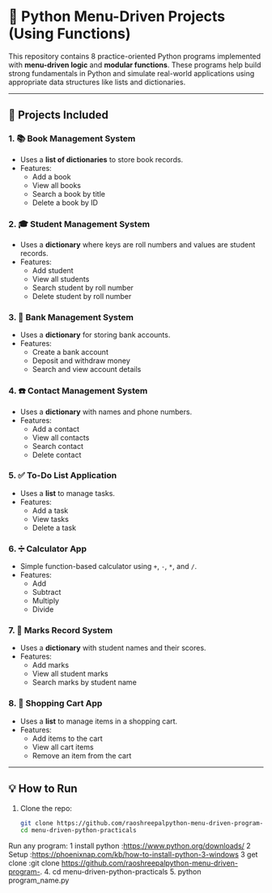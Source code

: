 # 🐍 Python Menu-Driven Projects (Using Functions)

This repository contains 8 practice-oriented Python programs implemented with **menu-driven logic** and **modular functions**. These programs help build strong fundamentals in Python and simulate real-world applications using appropriate data structures like lists and dictionaries.

---

## 📁 Projects Included

### 1. 📚 Book Management System
- Uses a **list of dictionaries** to store book records.
- Features:
  - Add a book
  - View all books
  - Search a book by title
  - Delete a book by ID

### 2. 🎓 Student Management System
- Uses a **dictionary** where keys are roll numbers and values are student records.
- Features:
  - Add student
  - View all students
  - Search student by roll number
  - Delete student by roll number

### 3. 🏦 Bank Management System
- Uses a **dictionary** for storing bank accounts.
- Features:
  - Create a bank account
  - Deposit and withdraw money
  - Search and view account details

### 4. ☎️ Contact Management System
- Uses a **dictionary** with names and phone numbers.
- Features:
  - Add a contact
  - View all contacts
  - Search contact
  - Delete contact

### 5. ✅ To-Do List Application
- Uses a **list** to manage tasks.
- Features:
  - Add a task
  - View tasks
  - Delete a task

### 6. ➗ Calculator App
- Simple function-based calculator using `+`, `-`, `*`, and `/`.
- Features:
  - Add
  - Subtract
  - Multiply
  - Divide

### 7. 📝 Marks Record System
- Uses a **dictionary** with student names and their scores.
- Features:
  - Add marks
  - View all student marks
  - Search marks by student name

### 8. 🛒 Shopping Cart App
- Uses a **list** to manage items in a shopping cart.
- Features:
  - Add items to the cart
  - View all cart items
  - Remove an item from the cart

---

## 💡 How to Run
1. Clone the repo:
   ```bash
   git clone https://github.com/raoshreepalpython-menu-driven-program-
   cd menu-driven-python-practicals


Run any program:
1  install python :https://www.python.org/downloads/
2  Setup :https://phoenixnap.com/kb/how-to-install-python-3-windows
3  get clone :git clone https://github.com/raoshreepalpython-menu-driven-program-.
4. cd menu-driven-python-practicals
5. python program_name.py
